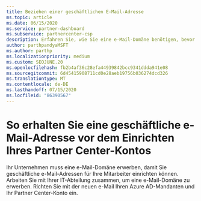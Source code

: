 ```yaml
---
title: Beziehen einer geschäftlichen E-Mail-Adresse
ms.topic: article
ms.date: 06/15/2020
ms.service: partner-dashboard
ms.subservice: partnercenter-csp
description: Erfahren Sie, wie Sie eine e-Mail-Domäne benötigen, bevor Sie ein Azure AD Konto in Partner Center einrichten können. Erfahren Sie außerdem, wie Sie eine e-Mail-Domäne erwerben.
author: parthpandyaMSFT
ms.author: parthp
ms.localizationpriority: medium
ms.custom: SEOJUNE.20
ms.openlocfilehash: fb2b4af36c28efa44939842bcc9341ddda941e08
ms.sourcegitcommit: 6d45415908711cd0e28aeb19756b036274dcd326
ms.translationtype: MT
ms.contentlocale: de-DE
ms.lasthandoff: 07/15/2020
ms.locfileid: "86390567"
---
```

# <a name="how-to-get-a-work-email-address-before-you-set-up-your-partner-center-account"></a>So erhalten Sie eine geschäftliche e-Mail-Adresse vor dem Einrichten Ihres Partner Center-Kontos

Ihr Unternehmen muss eine e-Mail-Domäne erwerben, damit Sie geschäftliche e-Mail-Adressen für Ihre Mitarbeiter einrichten können. Arbeiten Sie mit Ihrer IT-Abteilung zusammen, um eine e-Mail-Domäne zu erwerben. Richten Sie mit der neuen e-Mail Ihren Azure AD-Mandanten und Ihr Partner Center-Konto ein.
